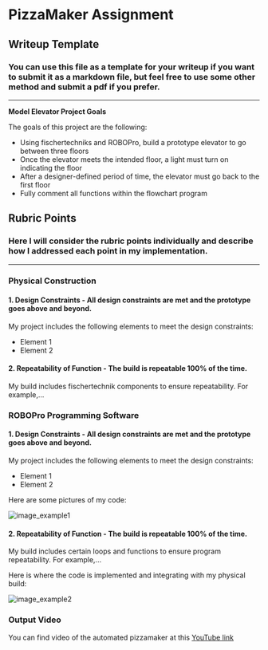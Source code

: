 # **PizzaMaker Assignment** 

## Writeup Template

### You can use this file as a template for your writeup if you want to submit it as a markdown file, but feel free to use some other method and submit a pdf if you prefer.

---

**Model Elevator Project Goals**

The goals of this project are the following:
* Using fischertechniks and ROBOPro, build a prototype elevator to go between three floors
* Once the elevator meets the intended floor, a light must turn on indicating the floor
* After a designer-defined period of time, the elevator must go back to the first floor
* Fully comment all functions within the flowchart program

[//]: # (Image References)

[image1]: https://github.com/userName/JHS-PizzaMaker-Assignment/blob/master/images/image_example1.JPG "image_example1"
[image2]: https://github.com/userName/JHS-PizzaMaker-Assignment/blob/master/images/image_example2.JPG "image_example2"
[image3]: https://github.com/userName/JHS-PizzaMaker-Assignment/blob/master/images/image_example3.JPG "image_example3"

## Rubric Points
### Here I will consider the rubric points individually and describe how I addressed each point in my implementation.  

---
### Physical Construction

#### 1. Design Constraints - All design constraints are met and the prototype goes above and beyond.

My project includes the following elements to meet the design constraints:
* Element 1
* Element 2

#### 2. Repeatability of Function - The build is repeatable 100% of the time.

My build includes fischertechnik components to ensure repeatability. For example,...

### ROBOPro Programming Software

#### 1. Design Constraints - All design constraints are met and the prototype goes above and beyond.

My project includes the following elements to meet the design constraints:
* Element 1
* Element 2

Here are some pictures of my code:

![image_example1][image1]

#### 2. Repeatability of Function - The build is repeatable 100% of the time.

My build includes certain loops and functions to ensure program repeatability. For example,...

Here is where the code is implemented and integrating with my physical build:

![image_example2][image2]

### Output Video

You can find video of the automated pizzamaker at this [YouTube link](https://www.youtube.com)
